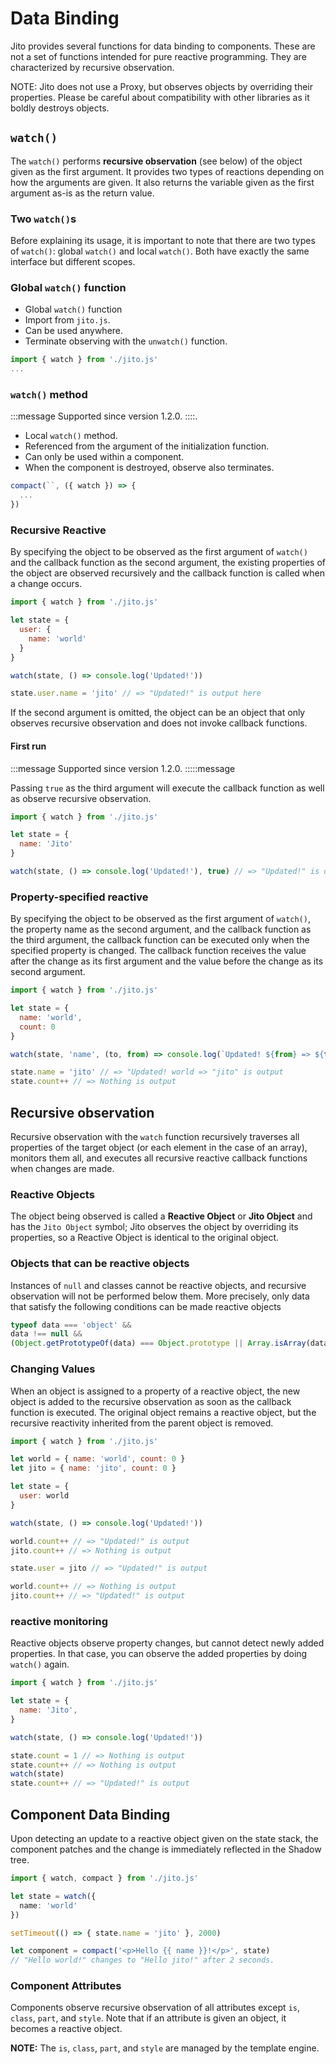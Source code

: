 # Data Binding

Jito provides several functions for data binding to components. These are not a set of functions intended for pure reactive programming. They are characterized by recursive observation.

NOTE: Jito does not use a Proxy, but observes objects by overriding their properties. Please be careful about compatibility with other libraries as it boldly destroys objects.

## `watch()`

The `watch()` performs **recursive observation** (see below) of the object given as the first argument. It provides two types of reactions depending on how the arguments are given.
It also returns the variable given as the first argument as-is as the return value.

### Two `watch()`s

Before explaining its usage, it is important to note that there are two types of `watch()`: global `watch()` and local `watch()`. Both have exactly the same interface but different scopes.

### Global `watch()` function

- Global `watch()` function
- Import from `jito.js`.
- Can be used anywhere.
- Terminate observing with the `unwatch()` function.

```js
import { watch } from './jito.js'
...
```

### `watch()` method

:::message
Supported since version 1.2.0.
::::.

- Local `watch()` method.
- Referenced from the argument of the initialization function.
- Can only be used within a component.
- When the component is destroyed, observe also terminates.

```js
compact(``, ({ watch }) => {
  ...
})
```

### Recursive Reactive

By specifying the object to be observed as the first argument of `watch()` and the callback function as the second argument, the existing properties of the object are observed recursively and the callback function is called when a change occurs.

```js
import { watch } from './jito.js'

let state = {
  user: {
    name: 'world'
  }
}

watch(state, () => console.log('Updated!'))

state.user.name = 'jito' // => "Updated!" is output here
```

If the second argument is omitted, the object can be an object that only observes recursive observation and does not invoke callback functions.

#### First run

:::message
Supported since version 1.2.0.
:::::message

Passing `true` as the third argument will execute the callback function as well as observe recursive observation.

```js
import { watch } from './jito.js'

let state = {
  name: 'Jito'
}

watch(state, () => console.log('Updated!'), true) // => "Updated!" is output here
```

### Property-specified reactive

By specifying the object to be observed as the first argument of `watch()`, the property name as the second argument, and the callback function as the third argument, the callback function can be executed only when the specified property is changed.
The callback function receives the value after the change as its first argument and the value before the change as its second argument.

```js
import { watch } from './jito.js'

let state = {
  name: 'world',
  count: 0
}

watch(state, 'name', (to, from) => console.log(`Updated! ${from} => ${to}`))

state.name = 'jito' // => "Updated! world => "jito" is output
state.count++ // => Nothing is output
```

## Recursive observation

Recursive observation with the `watch` function recursively traverses all properties of the target object (or each element in the case of an array), monitors them all, and executes all recursive reactive callback functions when changes are made.

### Reactive Objects

The object being observed is called a **Reactive Object** or **Jito Object** and has the `Jito Object` symbol; Jito observes the object by overriding its properties, so a Reactive Object is identical to the original object.

### Objects that can be reactive objects

Instances of `null` and classes cannot be reactive objects, and recursive observation will not be performed below them. More precisely, only data that satisfy the following conditions can be made reactive objects

```js
typeof data === 'object' &&
data !== null &&
(Object.getPrototypeOf(data) === Object.prototype || Array.isArray(data))
```

### Changing Values

When an object is assigned to a property of a reactive object, the new object is added to the recursive observation as soon as the callback function is executed. The original object remains a reactive object, but the recursive reactivity inherited from the parent object is removed.

```js
import { watch } from './jito.js'

let world = { name: 'world', count: 0 }
let jito = { name: 'jito', count: 0 }

let state = {
  user: world
}

watch(state, () => console.log('Updated!'))

world.count++ // => "Updated!" is output
jito.count++ // => Nothing is output

state.user = jito // => "Updated!" is output

world.count++ // => Nothing is output
jito.count++ // => "Updated!" is output
```

### reactive monitoring

Reactive objects observe property changes, but cannot detect newly added properties. In that case, you can observe the added properties by doing `watch()` again.

```js
import { watch } from './jito.js'

let state = {
  name: 'Jito',
}

watch(state, () => console.log('Updated!'))

state.count = 1 // => Nothing is output
state.count++ // => Nothing is output
watch(state)
state.count++ // => "Updated!" is output
```

## Component Data Binding

Upon detecting an update to a reactive object given on the state stack, the component patches and the change is immediately reflected in the Shadow tree.

```ts
import { watch, compact } from './jito.js'

let state = watch({
  name: 'world'
})

setTimeout(() => { state.name = 'jito' }, 2000)

let component = compact('<p>Hello {{ name }}!</p>', state)
// "Hello world!" changes to "Hello jito!" after 2 seconds.
```
### Component Attributes

Components observe recursive observation of all attributes except `is`, `class`, `part`, and `style`. Note that if an attribute is given an object, it becomes a reactive object.

**NOTE:** The `is`, `class`, `part`, and `style` are managed by the template engine.

